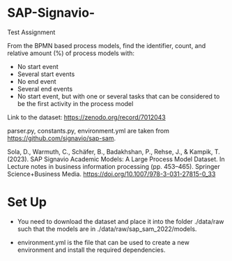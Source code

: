 # SAP-Signavio-
Test Assignment

From the BPMN based process models, find the identifier, count, and relative amount (%) of process models with:

- No start event
- Several start events
- No end event
- Several end events
- No start event, but with one or several tasks that can be considered to be the first activity in the process model



Link to the dataset: https://zenodo.org/record/7012043



parser.py, constants.py, environment.yml are taken from https://github.com/signavio/sap-sam.

Sola, D., Warmuth, C., Schäfer, B., Badakhshan, P., Rehse, J., & Kampik, T. (2023). SAP Signavio Academic Models: A Large Process Model Dataset. In Lecture notes in business information processing (pp. 453–465). Springer Science+Business Media. https://doi.org/10.1007/978-3-031-27815-0_33


# Set Up 

- You need to download the dataset and place it into the folder ./data/raw such that the models are in ./data/raw/sap_sam_2022/models.

- environment.yml is the file that can be used to create a new environment and install the required dependencies.


